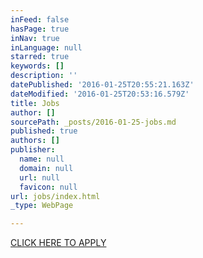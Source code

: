 ```yaml
---
inFeed: false
hasPage: true
inNav: true
inLanguage: null
starred: true
keywords: []
description: ''
datePublished: '2016-01-25T20:55:21.163Z'
dateModified: '2016-01-25T20:53:16.579Z'
title: Jobs
author: []
sourcePath: _posts/2016-01-25-jobs.md
published: true
authors: []
publisher:
  name: null
  domain: null
  url: null
  favicon: null
url: jobs/index.html
_type: WebPage

---
```

[CLICK HERE TO APPLY][0]

[0]: https://bbcommercialcleaning.wufoo.com/forms/z1b87syp0j9p0m3/